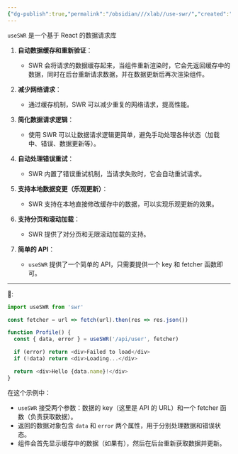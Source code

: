 ```yaml
---
{"dg-publish":true,"permalink":"/obsidian///xlab//use-swr/","created":"2024-08-02T22:50:21.834+08:00","updated":"2024-09-08T15:25:05.468+08:00"}
---
```


`useSWR` 是一个基于 React 的数据请求库

1. **自动数据缓存和重新验证**：
    
    - SWR 会将请求的数据缓存起来，当组件重新渲染时，它会先返回缓存中的数据，同时在后台重新请求数据，并在数据更新后再次渲染组件。
2. **减少网络请求**：
    
    - 通过缓存机制，SWR 可以减少重复的网络请求，提高性能。
3. **简化数据请求逻辑**：
    
    - 使用 SWR 可以让数据请求逻辑更简单，避免手动处理各种状态（加载中、错误、数据更新等）。
4. **自动处理错误重试**：
    
    - SWR 内置了错误重试机制，当请求失败时，它会自动重试请求。
5. **支持本地数据变更（乐观更新）**：
    
    - SWR 支持在本地直接修改缓存中的数据，可以实现乐观更新的效果。
6. **支持分页和滚动加载**：
    
    - SWR 提供了对分页和无限滚动加载的支持。
7. **简单的 API**：
    
    - `useSWR` 提供了一个简单的 API，只需要提供一个 key 和 fetcher 函数即可。

---
🌰:
```js
import useSWR from 'swr'

const fetcher = url => fetch(url).then(res => res.json())

function Profile() {
  const { data, error } = useSWR('/api/user', fetcher)

  if (error) return <div>Failed to load</div>
  if (!data) return <div>Loading...</div>

  return <div>Hello {data.name}!</div>
}

```
在这个示例中：
- `useSWR` 接受两个参数：数据的 key（这里是 API 的 URL）和一个 fetcher 函数（负责获取数据）。
- 返回的数据对象包含 `data` 和 `error` 两个属性，用于分别处理数据和错误状态。
- 组件会首先显示缓存中的数据（如果有），然后在后台重新获取数据并更新。